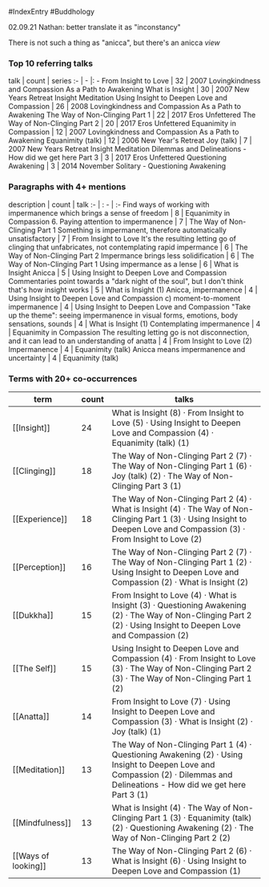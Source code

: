 #IndexEntry #Buddhology

02.09.21 Nathan: better translate it as "inconstancy"

There is not such a thing as "anicca", but there's an anicca _view_

### Top 10 referring talks
talk | count | series
:- | - |: -
<a data-href="From Insight to Love" class="internal-link">From Insight to Love</a> | 32 | <a data-href="2007 Lovingkindness and Compassion As a Path to Awakening" class="internal-link">2007 Lovingkindness and Compassion As a Path to Awakening</a>
<a data-href="What is Insight" class="internal-link">What is Insight</a> | 30 | <a data-href="2007 New Years Retreat Insight Meditation" class="internal-link">2007 New Years Retreat Insight Meditation</a>
<a data-href="Using Insight to Deepen Love and Compassion" class="internal-link">Using Insight to Deepen Love and Compassion</a> | 26 | <a data-href="2008 Lovingkindness and Compassion As a Path to Awakening" class="internal-link">2008 Lovingkindness and Compassion As a Path to Awakening</a>
<a data-href="The Way of Non-Clinging Part 1" class="internal-link">The Way of Non-Clinging Part 1</a> | 22 | <a data-href="2017 Eros Unfettered" class="internal-link">2017 Eros Unfettered</a>
<a data-href="The Way of Non-Clinging Part 2" class="internal-link">The Way of Non-Clinging Part 2</a> | 20 | <a data-href="2017 Eros Unfettered" class="internal-link">2017 Eros Unfettered</a>
<a data-href="Equanimity in Compassion" class="internal-link">Equanimity in Compassion</a> | 12 | <a data-href="2007 Lovingkindness and Compassion As a Path to Awakening" class="internal-link">2007 Lovingkindness and Compassion As a Path to Awakening</a>
<a data-href="Equanimity (talk)" class="internal-link">Equanimity (talk)</a> | 12 | <a data-href="2006 New Year's Retreat" class="internal-link">2006 New Year&#x27;s Retreat</a>
<a data-href="Joy (talk)" class="internal-link">Joy (talk)</a> | 7 | <a data-href="2007 New Years Retreat Insight Meditation" class="internal-link">2007 New Years Retreat Insight Meditation</a>
<a data-href="Dilemmas and Delineations - How did we get here Part 3" class="internal-link">Dilemmas and Delineations - How did we get here Part 3</a> | 3 | <a data-href="2017 Eros Unfettered" class="internal-link">2017 Eros Unfettered</a>
<a data-href="Questioning Awakening" class="internal-link">Questioning Awakening</a> | 3 | <a data-href="2014 November Solitary - Questioning Awakening" class="internal-link">2014 November Solitary - Questioning Awakening</a>

### Paragraphs with 4+ mentions
description | count | talk
:- | : - | :-
<a aria-label-position="top" aria-label="Equanimity in Compassion > Find ways of working with impermanence which brings a sense of freedom" data-href="Equanimity in Compassion#Find ways of working with impermanence which brings a sense of freedom" class="internal-link">Find ways of working with impermanence which brings a sense of freedom</a> | 8 | <a data-href="Equanimity in Compassion" class="internal-link">Equanimity in Compassion</a>
<a aria-label-position="top" aria-label="The Way of Non-Clinging Part 1 > 6 Paying attention to impermanence" data-href="The Way of Non-Clinging Part 1#6 Paying attention to impermanence" class="internal-link">6. Paying attention to impermanence</a> | 7 | <a data-href="The Way of Non-Clinging Part 1" class="internal-link">The Way of Non-Clinging Part 1</a>
<a aria-label-position="top" aria-label="From Insight to Love > Something is impermanent therefore automatically unsatisfactory" data-href="From Insight to Love#Something is impermanent therefore automatically unsatisfactory" class="internal-link">Something is impermanent, therefore automatically unsatisfactory</a> | 7 | <a data-href="From Insight to Love" class="internal-link">From Insight to Love</a>
<a aria-label-position="top" aria-label="The Way of Non-Clinging Part 2 > Its the resulting letting go of clinging that unfabricates not contemplating rapid impermance" data-href="The Way of Non-Clinging Part 2#It's the resulting letting go of clinging that unfabricates not contemplating rapid impermance" class="internal-link">It&#x27;s the resulting letting go of clinging that unfabricates, not contemplating rapid impermance</a> | 6 | <a data-href="The Way of Non-Clinging Part 2" class="internal-link">The Way of Non-Clinging Part 2</a>
<a aria-label-position="top" aria-label="The Way of Non-Clinging Part 1 > Impermance brings less solidification" data-href="The Way of Non-Clinging Part 1#Impermance brings less solidification" class="internal-link">Impermance brings less solidification</a> | 6 | <a data-href="The Way of Non-Clinging Part 1" class="internal-link">The Way of Non-Clinging Part 1</a>
<a aria-label-position="top" aria-label="What is Insight > Using impermance as a lense" data-href="What is Insight#Using impermance as a lense" class="internal-link">Using impermance as a lense</a> | 6 | <a data-href="What is Insight" class="internal-link">What is Insight</a>
<a aria-label-position="top" aria-label="Using Insight to Deepen Love and Compassion > Anicca" data-href="Using Insight to Deepen Love and Compassion#Anicca" class="internal-link">Anicca</a> | 5 | <a data-href="Using Insight to Deepen Love and Compassion" class="internal-link">Using Insight to Deepen Love and Compassion</a>
<a aria-label-position="top" aria-label="What is Insight > Commentaries point towards a dark night of the soul but I dont think thats how insight works" data-href="What is Insight#Commentaries point towards a dark night of the soul but I don't think that's how insight works" class="internal-link">Commentaries point towards a &quot;dark night of the soul&quot;, but I don&#x27;t think that&#x27;s how insight works</a> | 5 | <a data-href="What is Insight" class="internal-link">What is Insight</a>
<a aria-label-position="top" aria-label="Using Insight to Deepen Love and Compassion > 1 Anicca impermanence" data-href="Using Insight to Deepen Love and Compassion#1 Anicca impermanence" class="internal-link">(1) Anicca, impermanence</a> | 4 | <a data-href="Using Insight to Deepen Love and Compassion" class="internal-link">Using Insight to Deepen Love and Compassion</a>
<a aria-label-position="top" aria-label="Using Insight to Deepen Love and Compassion > c moment-to-moment impermanence" data-href="Using Insight to Deepen Love and Compassion#c moment-to-moment impermanence" class="internal-link">c) moment-to-moment impermanence</a> | 4 | <a data-href="Using Insight to Deepen Love and Compassion" class="internal-link">Using Insight to Deepen Love and Compassion</a>
<a aria-label-position="top" aria-label="What is Insight > Take up the theme seeing impermanence in visual forms emotions body sensations sounds" data-href="What is Insight#Take up the theme seeing impermanence in visual forms emotions body sensations sounds" class="internal-link">&quot;Take up the theme&quot;: seeing impermanence in visual forms, emotions, body sensations, sounds</a> | 4 | <a data-href="What is Insight" class="internal-link">What is Insight</a>
<a aria-label-position="top" aria-label="Equanimity in Compassion > 1 Contemplating impermanence" data-href="Equanimity in Compassion#1 Contemplating impermanence" class="internal-link">(1) Contemplating impermanence</a> | 4 | <a data-href="Equanimity in Compassion" class="internal-link">Equanimity in Compassion</a>
<a aria-label-position="top" aria-label="From Insight to Love > The resulting letting go is not disconnection and it can lead to an understanding of anatta" data-href="From Insight to Love#The resulting letting go is not disconnection and it can lead to an understanding of anatta" class="internal-link">The resulting letting go is not disconnection, and it can lead to an understanding of anatta</a> | 4 | <a data-href="From Insight to Love" class="internal-link">From Insight to Love</a>
<a aria-label-position="top" aria-label="Equanimity (talk) > 2 Impermanence" data-href="Equanimity (talk)#2 Impermanence" class="internal-link">(2) Impermanence</a> | 4 | <a data-href="Equanimity (talk)" class="internal-link">Equanimity (talk)</a>
<a aria-label-position="top" aria-label="Equanimity (talk) > Anicca means impermanence and uncertainty" data-href="Equanimity (talk)#Anicca means impermanence and uncertainty" class="internal-link">Anicca means impermanence and uncertainty</a> | 4 | <a data-href="Equanimity (talk)" class="internal-link">Equanimity (talk)</a>

### Terms with 20+ co-occurrences
term | count | talks
-|-|-
[[Insight]] | 24 | <span class="counts"><a data-href="What is Insight" class="internal-link">What is Insight</a> (8) · <a data-href="From Insight to Love" class="internal-link">From Insight to Love</a> (5) · <a data-href="Using Insight to Deepen Love and Compassion" class="internal-link">Using Insight to Deepen Love and Compassion</a> (4) · <a data-href="Equanimity (talk)" class="internal-link">Equanimity (talk)</a> (1)</span> 
[[Clinging]] | 18 | <span class="counts"><a data-href="The Way of Non-Clinging Part 2" class="internal-link">The Way of Non-Clinging Part 2</a> (7) · <a data-href="The Way of Non-Clinging Part 1" class="internal-link">The Way of Non-Clinging Part 1</a> (6) · <a data-href="Joy (talk)" class="internal-link">Joy (talk)</a> (2) · <a data-href="The Way of Non-Clinging Part 3" class="internal-link">The Way of Non-Clinging Part 3</a> (1)</span> 
[[Experience]] | 18 | <span class="counts"><a data-href="The Way of Non-Clinging Part 2" class="internal-link">The Way of Non-Clinging Part 2</a> (4) · <a data-href="What is Insight" class="internal-link">What is Insight</a> (4) · <a data-href="The Way of Non-Clinging Part 1" class="internal-link">The Way of Non-Clinging Part 1</a> (3) · <a data-href="Using Insight to Deepen Love and Compassion" class="internal-link">Using Insight to Deepen Love and Compassion</a> (3) · <a data-href="From Insight to Love" class="internal-link">From Insight to Love</a> (2)</span> 
[[Perception]] | 16 | <span class="counts"><a data-href="The Way of Non-Clinging Part 2" class="internal-link">The Way of Non-Clinging Part 2</a> (7) · <a data-href="The Way of Non-Clinging Part 1" class="internal-link">The Way of Non-Clinging Part 1</a> (2) · <a data-href="Using Insight to Deepen Love and Compassion" class="internal-link">Using Insight to Deepen Love and Compassion</a> (2) · <a data-href="What is Insight" class="internal-link">What is Insight</a> (2)</span> 
[[Dukkha]] | 15 | <span class="counts"><a data-href="From Insight to Love" class="internal-link">From Insight to Love</a> (4) · <a data-href="What is Insight" class="internal-link">What is Insight</a> (3) · <a data-href="Questioning Awakening" class="internal-link">Questioning Awakening</a> (2) · <a data-href="The Way of Non-Clinging Part 2" class="internal-link">The Way of Non-Clinging Part 2</a> (2) · <a data-href="Using Insight to Deepen Love and Compassion" class="internal-link">Using Insight to Deepen Love and Compassion</a> (2)</span> 
[[The Self]] | 15 | <span class="counts"><a data-href="Using Insight to Deepen Love and Compassion" class="internal-link">Using Insight to Deepen Love and Compassion</a> (4) · <a data-href="From Insight to Love" class="internal-link">From Insight to Love</a> (3) · <a data-href="The Way of Non-Clinging Part 2" class="internal-link">The Way of Non-Clinging Part 2</a> (3) · <a data-href="The Way of Non-Clinging Part 1" class="internal-link">The Way of Non-Clinging Part 1</a> (2)</span> 
[[Anatta]] | 14 | <span class="counts"><a data-href="From Insight to Love" class="internal-link">From Insight to Love</a> (7) · <a data-href="Using Insight to Deepen Love and Compassion" class="internal-link">Using Insight to Deepen Love and Compassion</a> (3) · <a data-href="What is Insight" class="internal-link">What is Insight</a> (2) · <a data-href="Joy (talk)" class="internal-link">Joy (talk)</a> (1)</span> 
[[Meditation]] | 13 | <span class="counts"><a data-href="The Way of Non-Clinging Part 1" class="internal-link">The Way of Non-Clinging Part 1</a> (4) · <a data-href="Questioning Awakening" class="internal-link">Questioning Awakening</a> (2) · <a data-href="Using Insight to Deepen Love and Compassion" class="internal-link">Using Insight to Deepen Love and Compassion</a> (2) · <a data-href="Dilemmas and Delineations - How did we get here Part 3" class="internal-link">Dilemmas and Delineations - How did we get here Part 3</a> (1)</span> 
[[Mindfulness]] | 13 | <span class="counts"><a data-href="What is Insight" class="internal-link">What is Insight</a> (4) · <a data-href="The Way of Non-Clinging Part 1" class="internal-link">The Way of Non-Clinging Part 1</a> (3) · <a data-href="Equanimity (talk)" class="internal-link">Equanimity (talk)</a> (2) · <a data-href="Questioning Awakening" class="internal-link">Questioning Awakening</a> (2) · <a data-href="The Way of Non-Clinging Part 2" class="internal-link">The Way of Non-Clinging Part 2</a> (2)</span> 
[[Ways of looking]] | 13 | <span class="counts"><a data-href="The Way of Non-Clinging Part 2" class="internal-link">The Way of Non-Clinging Part 2</a> (6) · <a data-href="What is Insight" class="internal-link">What is Insight</a> (6) · <a data-href="Using Insight to Deepen Love and Compassion" class="internal-link">Using Insight to Deepen Love and Compassion</a> (1)</span> 

